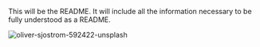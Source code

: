 This will be the README. It will include all the information necessary to be fully understood as a README.

![oliver-sjostrom-592422-unsplash](https://user-images.githubusercontent.com/30873319/37581843-9bcf3976-2b20-11e8-989d-9b24ea92789d.jpg)

